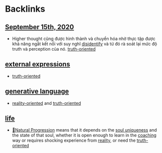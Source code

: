 
# Backlinks
## [September 15th, 2020](<September 15th, 2020.md>)
- Higher thought cũng được hình thành và chuyển hóa nhờ thực tập được khả năng ngắt kết nối với suy nghĩ [disidentify](<disidentify.md>) và từ đó rà soát lại mức độ truth và perception của nó. [truth-oriented](<truth-oriented.md>)

## [external expressions](<external expressions.md>)
- [truth-oriented](<truth-oriented.md>)

## [generative language](<generative language.md>)
-  [reality-oriented](<reality-oriented.md>) and [truth-oriented](<truth-oriented.md>)

## [life](<life.md>)
- [🌱Natural Progression](<🌱Natural Progression.md>) means that it depends on the [soul uniqueness](<soul uniqueness.md>) and the state of that soul, whether it is open enough to learn in the [coaching](<coaching.md>) way or requires shocking experience from [reality](<reality.md>), or need the [truth-oriented](<truth-oriented.md>)

